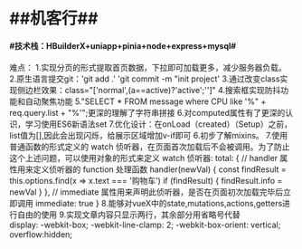# ##机客行##

#### #技术栈：HBuilderX+uniapp+pinia+node+express+mysql#

难点：
    1.实现分页的形式提取首页数据，下拉即可加载更多，减少服务器负载。
    2.原生语言提交git：'git add .' 'git commit -m "init project'
​    3.通过改变class实现侧边栏效果：class="['normal',(a==active)?'active';'']"
    4.搜索框实现防抖功能和自动聚焦功能
    5."SELECT * FROM message where CPU like '%" + req.query.list + "%'";更深的理解了字符串拼接
    6.对computed属性有了更深的认识，学习使用ES6新语法set
    7.优化设计：在onLoad（created）（Setup）之前，list值为[],因此会出现闪烁，给展示区域增加v-if即可
    <view v-if="item.name"> </view>
    6.初步了解mixins。
    7.使用普通函数的形式定义的 watch 侦听器，在页面首次加载后不会被调用。为了防止这个上述问题，可以使用对象的形式来定义 watch 侦听器: 
    total: {
      // handler 属性用来定义侦听器的 function 处理函数
      handler(newVal) {
         const findResult = this.options.find(x => x.text === '购物车')
         if (findResult) {
            findResult.info = newVal
         }
      },
      // immediate 属性用来声明此侦听器，是否在页面初次加载完毕后立即调用
      immediate: true
   }
    8.能够对vueX中的state,mutations,actions,getters进行自由的使用
    9.实现文章内容只显示两行，其余部分用省略号代替  
    display: -webkit-box;
    -webkit-line-clamp: 2;
    -webkit-box-orient: vertical;
    overflow:hidden;
     
